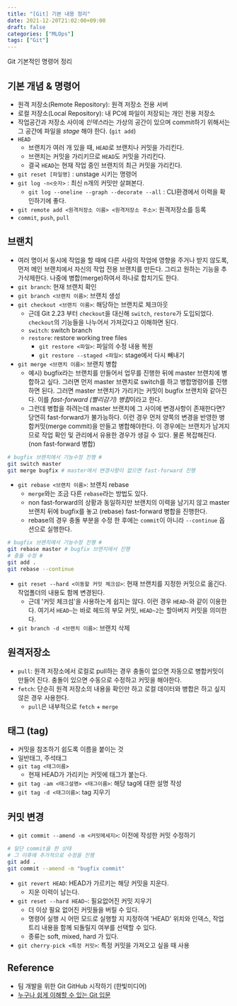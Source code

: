 ```yaml
---
title: "[Git] 기본 내용 정리"
date: 2021-12-20T21:02:00+09:00
draft: false
categories: ["MLOps"]
tags: ["Git"]
---
```


Git 기본적인 명령어 정리

<!--more-->

## 기본 개념 & 명령어
- 원격 저장소(Remote Repository): 원격 저장소 전용 서버
- 로컬 저장소(Local Repository): 내 PC에 파일이 저장되는 개인 전용 저장소
- 작업공간과 저장소 사이에 *인덱스*라는 가상의 공간이 있으며 commit하기 위해서는 그 공간에 파일을 *stage* 해야 한다. (`git add`)
- `HEAD`
    - 브랜치가 여러 개 있을 때, `HEAD`로 브랜치나 커밋을 가리킨다.
    - 브랜치는 커밋을 가리키므로 `HEAD`도 커밋을 가리킨다.
    - 결국 `HEAD`는 현재 작업 중인 브랜치의 최근 커밋을 가리킨다.
- `git reset [파일명]` : unstage 시키는 명령어
- `git log -n<숫자>` : 최신 n개의 커밋만 살펴본다.
    - `git log --oneline --graph --decorate --all` : CLI환경에서 이력을 확인하기에 좋다.
- `git remote add <원격저장소 이름> <원격저장소 주소>`: 원격저장소를 등록
- `commit`, `push`, `pull`

## 브랜치
- 여러 명이서 동시에 작업을 할 때에 다른 사람의 작업에 영향을 주거나 받지 않도록, 먼저 메인 브랜치에서 자신의 작업 전용 브랜치를 만든다. 그리고 원하는 기능을 추가삭제한다. 나중에 병합(merge)하여서 하나로 합치기도 한다.
- `git branch`: 현재 브랜치 확인
- `git branch <브랜치 이름>`: 브랜치 생성
- `git checkout <브랜치 이름>`: 해당하는 브랜치로 체크아웃
    - 근데 Git 2.23 부터 `checkout`을 대신해 `switch`, `restore`가 도입되었다. `checkout`의 기능들을 나누어서 가져갔다고 이해하면 된다.
    - `switch`: switch branch
    - `restore`: restore working tree files
        - `git restore <파일>`: 파일의 수정 내용 복원
        - `git restore --staged <파일>`: stage에서 다시 빼내기
- `git merge <브랜치 이름>`: 브랜치 병합
    - 예시) bugfix라는 브랜치를 만들어서 업무를 진행한 뒤에 master 브랜치에 병합하고 싶다. 그러면 먼저 master 브랜치로 switch를 하고 병합명령어를 진행하면 된다. 그러면 master 브랜치가 가리키는 커밋이 bugfix 브랜치와 같아진다. 이를 *fast-forward (빨리감기) 병합*이라고 한다.
    - 그런데 병합을 하려는데 master 브랜치에 그 사이에 변경사항이 존재한다면? 당연히 fast-forward가 불가능하다. 이런 경우 먼저 양쪽의 변경을 반영한 병합커밋(merge commit)을 만들고 병합해야한다. 이 경우에는 브랜치가 남겨지므로 작업 확인 및 관리에서 유용한 경우가 생길 수 있다. 물론 복잡해진다. (non fast-forward 병합)

```bash
# bugfix 브랜치에서 기능수정 진행 #
git switch master
git merge bugfix # master에서 변경사항이 없으면 fast-forward 진행
```

- `git rebase <브랜치 이름>`: 브랜치 rebase
    - `merge`와는 조금 다른 `rebase`라는 방법도 있다.
    - non fast-forward의 상황과 동일하지만 브랜치의 이력을 남기지 않고 master 브랜치 뒤에 bugfix를 놓고 (rebase) fast-forward 병합을 진행한다.
    - rebase의 경우 충돌 부분을 수정 한 후에는 `commit`이 아니라 `--continue` 옵션으로 실행한다.

```bash
# bugfix 브랜치에서 기능수정 진행 #
git rebase master # bugfix 브랜치에서 진행
# 충돌 수정 #
git add .
git rebase --continue
```

- `git reset --hard <이동할 커밋 체크섬>`: 현재 브랜치를 지정한 커밋으로 옮긴다. 작업폴더의 내용도 함께 변경된다.
    - 근데 '커밋 체크섬'을 사용하는게 쉽지는 않다. 이런 경우 `HEAD~`와 같이 이용한다. 여기서 `HEAD~`는 바로 헤드의 부모 커밋, `HEAD~2`는 할아버지 커밋을 의미한다.
- `git branch -d <브랜치 이름>`: 브랜치 삭제

## 원격저장소
- `pull`: 원격 저장소에서 로컬로 pull하는 경우 충돌이 없으면 자동으로 병합커밋이 만들어 진다. 충돌이 있으면 수동으로 수정하고 커밋을 해야한다.
- `fetch`: 단순히 원격 저장소의 내용을 확인만 하고 로컬 데이터와 병합은 하고 싶지 않은 경우 사용한다.
    - `pull`은 내부적으로 `fetch` + `merge`

## 태그 (tag)
- 커밋을 참조하기 쉽도록 이름을 붙이는 것
- 일반태그, 주석태그
- `git tag <태그이름>`
    - 현재 HEAD가 가리키는 커밋에 태그가 붙는다.
- `git tag -am <태그설명> <태그이름>`: 해당 tag에 대한 설명 작성
- `git tag -d <태그이름>`: tag 지우기

## 커밋 변경
- `git commit --amend -m <커밋메세지>`: 이전에 작성한 커밋 수정하기

```bash
# 일단 commit을 한 상태
# 그 이후에 추가적으로 수정을 진행
git add .
git commit --amend -m "bugfix commit"
```

- `git revert HEAD`: HEAD가 가르키는 해당 커밋을 지운다.
    - 지운 이력이 남는다.
- `git reset --hard HEAD~`: 필요없어진 커밋 지우기
    - 더 이상 필요 없어진 커밋들을 버릴 수 있다.
    - 명령어 실행 시 어떤 모드로 실행할 지 지정하여 'HEAD' 위치와 인덱스, 작업 트리 내용을 함께 되돌릴지 여부를 선택할 수 있다.
    - 종류는 soft, mixed, hard 가 있다.
- `git cherry-pick <특정 커밋>`: 특정 커밋을 가져오고 싶을 때 사용

## Reference
- 팀 개발을 위한 Git GitHub 시작하기 (한빛미디어)
- [누구나 쉽게 이해할 수 있는 Git 입문](https://backlog.com/git-tutorial/kr/)